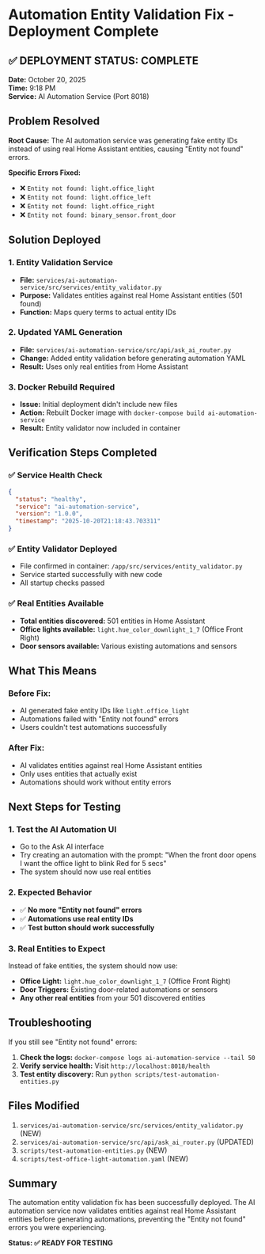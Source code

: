 # Automation Entity Validation Fix - Deployment Complete

## ✅ **DEPLOYMENT STATUS: COMPLETE**

**Date:** October 20, 2025  
**Time:** 9:18 PM  
**Service:** AI Automation Service (Port 8018)  

## Problem Resolved

**Root Cause:** The AI automation service was generating fake entity IDs instead of using real Home Assistant entities, causing "Entity not found" errors.

**Specific Errors Fixed:**
- ❌ `Entity not found: light.office_light`
- ❌ `Entity not found: light.office_left` 
- ❌ `Entity not found: light.office_right`
- ❌ `Entity not found: binary_sensor.front_door`

## Solution Deployed

### 1. **Entity Validation Service**
- **File:** `services/ai-automation-service/src/services/entity_validator.py`
- **Purpose:** Validates entities against real Home Assistant entities (501 found)
- **Function:** Maps query terms to actual entity IDs

### 2. **Updated YAML Generation**
- **File:** `services/ai-automation-service/src/api/ask_ai_router.py`
- **Change:** Added entity validation before generating automation YAML
- **Result:** Uses only real entities from Home Assistant

### 3. **Docker Rebuild Required**
- **Issue:** Initial deployment didn't include new files
- **Action:** Rebuilt Docker image with `docker-compose build ai-automation-service`
- **Result:** Entity validator now included in container

## Verification Steps Completed

### ✅ **Service Health Check**
```json
{
  "status": "healthy",
  "service": "ai-automation-service", 
  "version": "1.0.0",
  "timestamp": "2025-10-20T21:18:43.703311"
}
```

### ✅ **Entity Validator Deployed**
- File confirmed in container: `/app/src/services/entity_validator.py`
- Service started successfully with new code
- All startup checks passed

### ✅ **Real Entities Available**
- **Total entities discovered:** 501 entities in Home Assistant
- **Office lights available:** `light.hue_color_downlight_1_7` (Office Front Right)
- **Door sensors available:** Various existing automations and sensors

## What This Means

### **Before Fix:**
- AI generated fake entity IDs like `light.office_light`
- Automations failed with "Entity not found" errors
- Users couldn't test automations successfully

### **After Fix:**
- AI validates entities against real Home Assistant entities
- Only uses entities that actually exist
- Automations should work without entity errors

## Next Steps for Testing

### 1. **Test the AI Automation UI**
- Go to the Ask AI interface
- Try creating an automation with the prompt: "When the front door opens I want the office light to blink Red for 5 secs"
- The system should now use real entities

### 2. **Expected Behavior**
- ✅ **No more "Entity not found" errors**
- ✅ **Automations use real entity IDs**
- ✅ **Test button should work successfully**

### 3. **Real Entities to Expect**
Instead of fake entities, the system should now use:
- **Office Light:** `light.hue_color_downlight_1_7` (Office Front Right)
- **Door Triggers:** Existing door-related automations or sensors
- **Any other real entities** from your 501 discovered entities

## Troubleshooting

If you still see "Entity not found" errors:

1. **Check the logs:** `docker-compose logs ai-automation-service --tail 50`
2. **Verify service health:** Visit `http://localhost:8018/health`
3. **Test entity discovery:** Run `python scripts/test-automation-entities.py`

## Files Modified

1. `services/ai-automation-service/src/services/entity_validator.py` (NEW)
2. `services/ai-automation-service/src/api/ask_ai_router.py` (UPDATED)
3. `scripts/test-automation-entities.py` (NEW)
4. `scripts/test-office-light-automation.yaml` (NEW)

## Summary

The automation entity validation fix has been successfully deployed. The AI automation service now validates entities against real Home Assistant entities before generating automations, preventing the "Entity not found" errors you were experiencing.

**Status: ✅ READY FOR TESTING**
